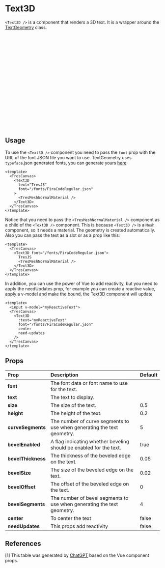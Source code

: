 # Text3D

`<Text3D />` is a component that renders a 3D text. It is a wrapper around the [TextGeometry](https://threejs.org/docs/#api/en/geometries/TextGeometry) class.

<ClientOnly>
  <div style="aspect-ratio: 16/9; height: auto; margin: 2rem 0; border-radius: 8px; overflow:hidden;">
    <Text3Demo />
  </div> 
</ClientOnly>

## Usage

To use the `<Text3D />` component you need to pass the `font` prop with the URL of the font JSON file you want to use. TextGeometry uses `typeface`.json generated fonts, you can generate yours [here](http://gero3.github.io/facetype.js/)

```vue
<template>
  <TresCanvas>
    <Text3D
      text="TresJS"
      font="/fonts/FiraCodeRegular.json"
    >
      <TresMeshNormalMaterial />
    </Text3D>
  </TresCanvas>
</template>
```

Notice that you need to pass the `<TresMeshNormalMaterial />` component as a child of the `<Text3D />` component. This is because `<Text3D />` is a `Mesh` component, so it needs a material. The geometry is created automatically. Also you can pass the text as a slot or as a prop like this:

```vue
<template>
  <TresCanvas>
    <Text3D font="/fonts/FiraCodeRegular.json">
      TresJS
      <TresMeshNormalMaterial />
    </Text3D>
  </TresCanvas>
</template>
```

In addition, you can use the power of Vue to add reactivity, but you need to apply the needUpdates prop, for example you can create a reactive value, apply a v-model and make the bound, the Text3D component will update

```vue
<template>
  <input v-model="myReactiveText">
  <TresCanvas>
    <Text3D
      :text="myReactiveText"
      font="/fonts/FiraCodeRegular.json"
      center
      need-updates
    />
  </TresCanvas>
</template>
```

## Props

| Prop               | Description                                                            | Default |
| :----------------- | :--------------------------------------------------------------------- | ------- |
| **font**           | The font data or font name to use for the text.                        |         |
| **text**           | The text to display.                                                   |         |
| **size**           | The size of the text.                                                  | 0.5     |
| **height**         | The height of the text.                                                | 0.2     |
| **curveSegments**  | The number of curve segments to use when generating the text geometry. | 5       |
| **bevelEnabled**   | A flag indicating whether beveling should be enabled for the text.     | true    |
| **bevelThickness** | The thickness of the beveled edge on the text.                         | 0.05    |
| **bevelSize**      | The size of the beveled edge on the text.                              | 0.02    |
| **bevelOffset**    | The offset of the beveled edge on the text.                            | 0       |
| **bevelSegments**  | The number of bevel segments to use when generating the text geometry. | 4       |
| **center**         | To center the text                                                     | false   |
| **needUpdates**    | This props add reactivity                                              | false   |

## References

<a id="1">[1]</a>
This table was generated by [ChatGPT](https://chat.openai.com/chat) based on the Vue component props.
